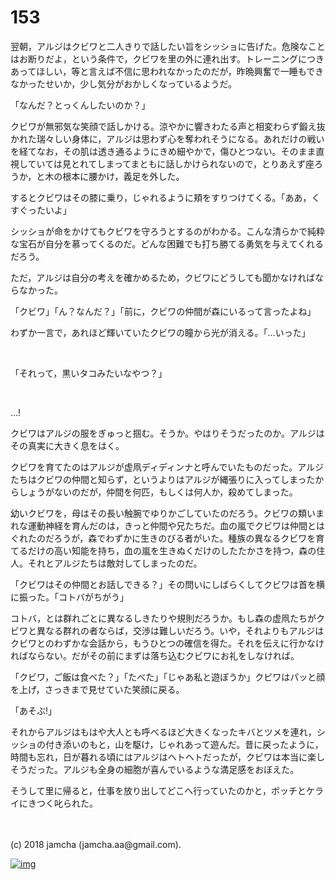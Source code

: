 # 153

翌朝，アルジはクビワと二人きりで話したい旨をシッショに告げた。危険なことはお断りだよ，という条件で，クビワを里の外に連れ出す。トレーニングにつきあってほしい，等と言えば不信に思われなかったのだが，昨晩興奮で一睡もできなかったせいか，少し気分がおかしくなっているようだ。  

「なんだ？とっくんしたいのか？」  

クビワが無邪気な笑顔で話しかける。涼やかに響きわたる声と相変わらず鍛え抜かれた瑞々しい身体に，アルジは思わず心を奪われそうになる。あれだけの戦いを経てなお，その肌は透き通るようにきめ細やかで，傷ひとつない。そのまま直視していては見とれてしまってまともに話しかけられないので，とりあえず座ろうか，と木の根本に腰かけ，義足を外した。  

するとクビワはその膝に乗り，じゃれるように頬をすりつけてくる。「ああ，くすぐったいよ」  

シッショが命をかけてもクビワを守ろうとするのがわかる。こんな清らかで純粋な宝石が自分を慕ってくるのだ。どんな困難でも打ち勝てる勇気を与えてくれるだろう。  

ただ，アルジは自分の考えを確かめるため，クビワにどうしても聞かなければならなかった。  

「クビワ」「ん？なんだ？」「前に，クビワの仲間が森にいるって言ったよね」  

わずか一言で，あれほど輝いていたクビワの瞳から光が消える。「…いった」  

<br>  

「それって，黒いタコみたいなやつ？」  

<br>  

…!  

クビワはアルジの服をぎゅっと掴む。そうか。やはりそうだったのか。アルジはその真実に大きく息をはく。  

クビワを育てたのはアルジが虚凧ディディンナと呼んでいたものだった。アルジたちはクビワの仲間と知らず，というよりはアルジが縄張りに入ってしまったからしょうがないのだが，仲間を何匹，もしくは何人か，殺めてしまった。  

幼いクビワを，母はその長い触腕でゆりかごしていたのだろう。クビワの類いまれな運動神経を育んだのは，きっと仲間や兄たちだ。血の嵐でクビワは仲間とはぐれたのだろうが，森でわずかに生きのびる者がいた。種族の異なるクビワを育てるだけの高い知能を持ち，血の嵐を生きぬくだけのしたたかさを持つ，森の住人。それとアルジたちは敵対してしまったのだ。  

「クビワはその仲間とお話しできる？」その問いにしばらくしてクビワは首を横に振った。「コトバがちがう」  

コトバ，とは群れごとに異なるしきたりや規則だろうか。もし森の虚凧たちがクビワと異なる群れの者ならば，交渉は難しいだろう。いや，それよりもアルジはクビワとのわずかな会話から，もうひとつの確信を得た。それを伝えに行かなければならない。だがその前にまずは落ち込むクビワにお礼をしなければ。  

「クビワ，ご飯は食べた？」「たべた」「じゃあ私と遊ぼうか」クビワはパッと顔を上げ，さっきまで見せていた笑顔に戻る。  

「あそぶ!」  

それからアルジはもはや大人とも呼べるほど大きくなったキバとツメを連れ，シッショの付き添いのもと，山を駆け，じゃれあって遊んだ。昔に戻ったように，時間も忘れ，日が暮れる頃にはアルジはヘトヘトだったが，クビワは本当に楽しそうだった。アルジも全身の細胞が喜んでいるような満足感をおぼえた。  

そうして里に帰ると，仕事を放り出してどこへ行っていたのかと，ボッチとケライにきつく叱られた。  

<br>  
<br>  
(c) 2018 jamcha (jamcha.aa@gmail.com).  

[![img](http://i.creativecommons.org/l/by-nc-sa/4.0/88x31.png)](http://creativecommons.org/licenses/by-nc-sa/4.0/deed)